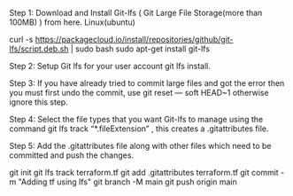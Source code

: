 Step 1: Download and Install Git-lfs ( Git Large File Storage(more than 100MB) ) from here.
Linux(ubuntu)

curl -s https://packagecloud.io/install/repositories/github/git-lfs/script.deb.sh | sudo bash
sudo apt-get install git-lfs

Step 2: Setup Git lfs for your user account git lfs install.

Step 3: If you have already tried to commit large files and got the error then you must first undo the commit, use git reset — soft HEAD~1 otherwise ignore this step.

Step 4: Select the file types that you want Git-lfs to manage using the command git lfs track “*.fileExtension” , this creates a .gitattributes file.

Step 5: Add the .gitattributes file along with other files which need to be committed and push the changes.

git init
git lfs track terraform.tf
git add .gitattributes terraform.tf
git commit -m "Adding tf using lfs"
git branch -M main
git push origin main
